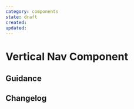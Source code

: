 ```yaml
---
category: components
state: draft
created: 
updated: 
---
```


# Vertical Nav Component

## Guidance

## Changelog
